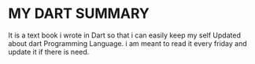 # MY DART SUMMARY

It is a text book i wrote in Dart so that i can easily keep my self Updated about dart Programming Language.
i am meant to read it every friday and update it if there is need.
